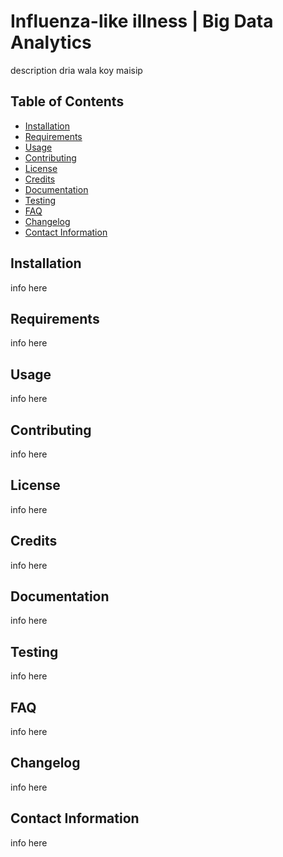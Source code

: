 # Influenza-like illness | Big Data Analytics

description dria wala koy maisip

## Table of Contents

- [Installation](#installation)
- [Requirements](#requirements)
- [Usage](#usage)
- [Contributing](#contributing)
- [License](#license)
- [Credits](#credits)
- [Documentation](#documentation)
- [Testing](#testing)
- [FAQ](#faq)
- [Changelog](#changelog)
- [Contact Information](#contact-information)

## Installation
info here
## Requirements
info here
## Usage
info here
## Contributing
info here
## License
info here
## Credits
info here
## Documentation
info here
## Testing
info here
## FAQ
info here
## Changelog
info here
## Contact Information
info here
